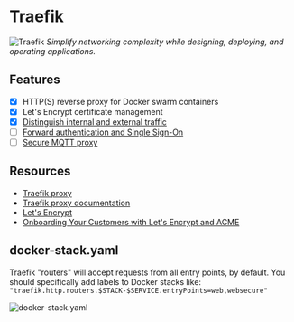 # Traefik

![Traefik](https://doc.traefik.io/traefik/assets/images/logo-traefik-proxy-logo.svg ':size=96px') *Simplify networking complexity while designing, deploying, and operating applications.*

## Features

- [x] HTTP(S) reverse proxy for Docker swarm containers
- [x] Let's Encrypt certificate management
- [x] [Distinguish internal and external traffic](/inventories/network)
- [ ] [Forward authentication and Single Sign-On](https://github.com/wanno-drijfhout/10homelab/issues/11)
- [ ] [Secure MQTT proxy](https://github.com/wanno-drijfhout/10homelab/issues/37)

## Resources

- [Traefik proxy](https://traefik.io/traefik/)
- [Traefik proxy documentation](https://doc.traefik.io/traefik/)
- [Let's Encrypt](https://letsencrypt.org/)
- [Onboarding Your Customers with Let's Encrypt and ACME](https://letsencrypt.org/2019/10/09/onboarding-your-customers-with-lets-encrypt-and-acme.html)

## docker-stack.yaml

Traefik "routers" will accept requests from all entry points, by default. You should specifically add labels to Docker stacks like: `"traefik.http.routers.$STACK-$SERVICE.entryPoints=web,websecure"`

![docker-stack.yaml](./docker-stack.yaml ':include')

